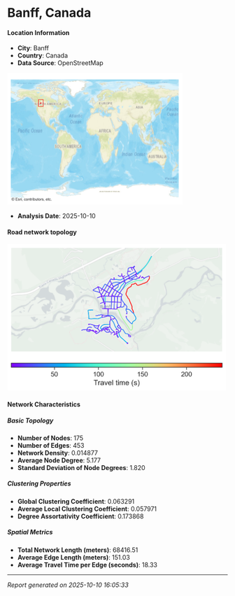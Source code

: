 # Banff, Canada

#### Location Information

- **City**: Banff
- **Country**: Canada
- **Data Source**: OpenStreetMap
<img src="Banff_location.png" alt="Banff Location Map" width="400" />

- **Analysis Date**: 2025-10-10

#### Road network topology

<img src="Banff_network_map.png" alt="Banff Road Network Map" width="500"/>

#### Network Characteristics

##### Basic Topology

- **Number of Nodes**: 175
- **Number of Edges**: 453
- **Network Density**: 0.014877
- **Average Node Degree**: 5.177
- **Standard Deviation of Node Degrees**: 1.820

##### Clustering Properties

- **Global Clustering Coefficient**: 0.063291
- **Average Local Clustering Coefficient**: 0.057971
- **Degree Assortativity Coefficient**: 0.173868

##### Spatial Metrics

- **Total Network Length (meters)**: 68416.51
- **Average Edge Length (meters)**: 151.03
- **Average Travel Time per Edge (seconds)**: 18.33

---
*Report generated on 2025-10-10 16:05:33*

